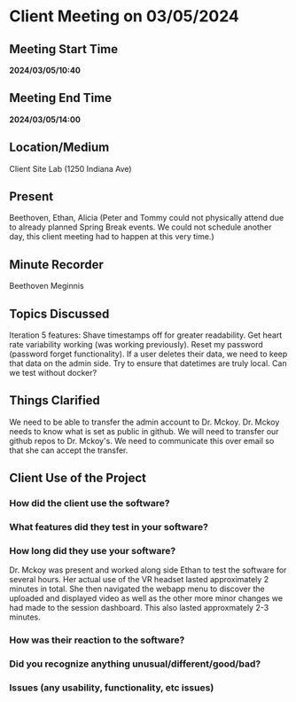 # Client Meeting on 03/05/2024
## Meeting Start Time
**2024/03/05/10:40**
## Meeting End Time
**2024/03/05/14:00**
## Location/Medium
Client Site Lab (1250 Indiana Ave)
## Present
Beethoven, Ethan, Alicia (Peter and Tommy could not physically attend due to already planned Spring Break events. We could not schedule another day, this client meeting had to happen at this very time.)
## Minute Recorder
Beethoven Meginnis
## Topics Discussed
Iteration 5 features: Shave timestamps off for greater readability. Get heart rate variability working (was working previously). Reset my password (password forget functionality). If a user deletes their data, we need to keep that data on the admin side. Try to ensure that datetimes are truly local. Can we test without docker? 
## Things Clarified
We need to be able to transfer the admin account to Dr. Mckoy. Dr. Mckoy needs to know what is set as public in github. We will need to transfer our github repos to Dr. Mckoy's. We need to communicate this over email so that she can accept the transfer. 
## Client Use of the Project
### How did the client use the software?

### What features did they test in your software?

### How long did they use your software?
Dr. Mckoy was present and worked along side Ethan to test the software for several hours. Her actual use of the VR headset lasted approximately 2 minutes in total. She then navigated the webapp menu to discover the uploaded and displayed video as well as the other more minor changes we had made to the session dashboard. This also lasted approxmately 2-3 minutes. 
### How was their reaction to the software?

### Did you recognize anything unusual/different/good/bad?

### Issues (any usability, functionality, etc issues)

